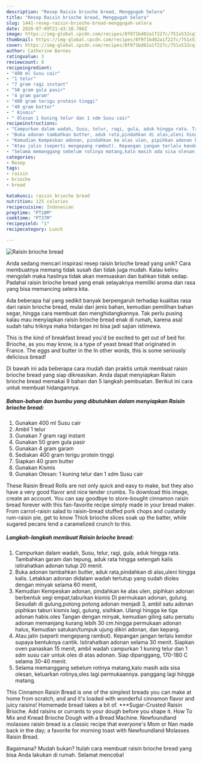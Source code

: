```yaml
---
description: "Resep Raisin brioche bread, Menggugah Selera"
title: "Resep Raisin brioche bread, Menggugah Selera"
slug: 1441-resep-raisin-brioche-bread-menggugah-selera
date: 2020-07-09T21:43:10.786Z
image: https://img-global.cpcdn.com/recipes/0f971bd82a1f227c/751x532cq70/raisin-brioche-bread-foto-resep-utama.jpg
thumbnail: https://img-global.cpcdn.com/recipes/0f971bd82a1f227c/751x532cq70/raisin-brioche-bread-foto-resep-utama.jpg
cover: https://img-global.cpcdn.com/recipes/0f971bd82a1f227c/751x532cq70/raisin-brioche-bread-foto-resep-utama.jpg
author: Catherine Barnes
ratingvalue: 3
reviewcount: 8
recipeingredient:
- "400 ml Susu cair"
- "1 telur"
- "7 gram ragi instant"
- "50 gram gula pasir"
- "4 gram garam"
- "400 gram terigu protein tinggi"
- "40 gram butter"
- " Kismis"
- " Olesan 1 kuning telur dan 1 sdm Susu cair"
recipeinstructions:
- "Campurkan dalam wadah, Susu, telur, ragi, gula, aduk hingga rata. Tambahkan garam dan tepung, aduk rata hingga setengah kalis istirahatkan adonan tutup 20 menit."
- "Buka adonan tambahkan butter, aduk rata,pindahkan di alas,uleni hingga kalis. Letakkan adonan didalam wadah tertutup yang sudah dioles dengan minyak selama 60 menit,"
- "Kemudian Kempeskan adonan, pindahkan ke alas ulen, pipihkan adonan berbentuk segi empat,taburkan kismis Di permukaan adonan, gulung. Sesudah di gulung,potong potong adonan menjadi 3, ambil satu adonan pipihkan taburi kismis lagi, gulung, sisihkan. Ulangi hingga ke tiga adonan habis.oles Tangan dengan minyak, kemudian giling satu persatu adonan memanjang kurang lebih 30 cm.hingga permukaan adonan halus, Kemudian satukan/tumpuk ujung dikiri adonan, dan kepang."
- "Atau jalin (seperti mengepang rambut). Kepangan jangan terlalu kendor supaya bentuknya cantik. Istirahatkan adonan selama 30 menit. Siapkan oven panaskan 15 menit, ambil wadah campurkan 1 kuning telur dan 1 sdm susu cair untuk oles di atas adonan. Siap dipanggang, 170-180 C selama 30-40 menit."
- "Selama memanggang sebelum rotinya matang,kalo masih ada sisa olesan, keluarkan rotinya,oles lagi permukaannya. panggang lagi hingga matang."
categories:
- Resep
tags:
- raisin
- brioche
- bread

katakunci: raisin brioche bread 
nutrition: 125 calories
recipecuisine: Indonesian
preptime: "PT18M"
cooktime: "PT37M"
recipeyield: "1"
recipecategory: Lunch

---
```



![Raisin brioche bread](https://img-global.cpcdn.com/recipes/0f971bd82a1f227c/751x532cq70/raisin-brioche-bread-foto-resep-utama.jpg)

Anda sedang mencari inspirasi resep raisin brioche bread yang unik? Cara membuatnya memang tidak susah dan tidak juga mudah. Kalau keliru mengolah maka hasilnya tidak akan memuaskan dan bahkan tidak sedap. Padahal raisin brioche bread yang enak selayaknya memiliki aroma dan rasa yang bisa memancing selera kita.

Ada beberapa hal yang sedikit banyak berpengaruh terhadap kualitas rasa dari raisin brioche bread, mulai dari jenis bahan, kemudian pemilihan bahan segar, hingga cara membuat dan menghidangkannya. Tak perlu pusing kalau mau menyiapkan raisin brioche bread enak di rumah, karena asal sudah tahu triknya maka hidangan ini bisa jadi sajian istimewa.

This is the kind of breakfast bread you&#39;d be excited to get out of bed for. Brioche, as you may know, is a type of yeast bread that originated in France. The eggs and butter in the In other words, this is some seriously delicious bread!


Di bawah ini ada beberapa cara mudah dan praktis untuk membuat raisin brioche bread yang siap dikreasikan. Anda dapat menyiapkan Raisin brioche bread memakai 9 bahan dan 5 langkah pembuatan. Berikut ini cara untuk membuat hidangannya.

<!--inarticleads1-->

##### Bahan-bahan dan bumbu yang dibutuhkan dalam menyiapkan Raisin brioche bread:

1. Gunakan 400 ml Susu cair
1. Ambil 1 telur
1. Gunakan 7 gram ragi instant
1. Gunakan 50 gram gula pasir
1. Gunakan 4 gram garam
1. Sediakan 400 gram terigu protein tinggi
1. Siapkan 40 gram butter
1. Gunakan  Kismis
1. Gunakan  Olesan: 1 kuning telur dan 1 sdm Susu cair


These Raisin Bread Rolls are not only quick and easy to make, but they also have a very good flavor and nice tender crumbs. To download this image, create an account. You can say goodbye to store-bought cinnamon raisin bread forever with this fan-favorite recipe simply made in your bread maker. From carrot-raisin salad to raisin-bread stuffed pork chops and custardy rum-raisin pie, get to know Thick brioche slices soak up the batter, while sugared pecans lend a caramelized crunch to this. 

<!--inarticleads2-->

##### Langkah-langkah membuat Raisin brioche bread:

1. Campurkan dalam wadah, Susu, telur, ragi, gula, aduk hingga rata. Tambahkan garam dan tepung, aduk rata hingga setengah kalis istirahatkan adonan tutup 20 menit.
1. Buka adonan tambahkan butter, aduk rata,pindahkan di alas,uleni hingga kalis. Letakkan adonan didalam wadah tertutup yang sudah dioles dengan minyak selama 60 menit,
1. Kemudian Kempeskan adonan, pindahkan ke alas ulen, pipihkan adonan berbentuk segi empat,taburkan kismis Di permukaan adonan, gulung. Sesudah di gulung,potong potong adonan menjadi 3, ambil satu adonan pipihkan taburi kismis lagi, gulung, sisihkan. Ulangi hingga ke tiga adonan habis.oles Tangan dengan minyak, kemudian giling satu persatu adonan memanjang kurang lebih 30 cm.hingga permukaan adonan halus, Kemudian satukan/tumpuk ujung dikiri adonan, dan kepang.
1. Atau jalin (seperti mengepang rambut). Kepangan jangan terlalu kendor supaya bentuknya cantik. Istirahatkan adonan selama 30 menit. Siapkan oven panaskan 15 menit, ambil wadah campurkan 1 kuning telur dan 1 sdm susu cair untuk oles di atas adonan. Siap dipanggang, 170-180 C selama 30-40 menit.
1. Selama memanggang sebelum rotinya matang,kalo masih ada sisa olesan, keluarkan rotinya,oles lagi permukaannya. panggang lagi hingga matang.


This Cinnamon Raisin Bread is one of the simplest breads you can make at home from scratch, and and it&#39;s loaded with wonderful cinnamon flavor and juicy raisins! Homemade bread takes a bit of. ***Sugar-Crusted Raisin Brioche. Add raisins or currants to your dough before you shape it. How To Mix and Knead Brioche Dough with a Bread Machine. Newfoundland molasses raisin bread is a classic recipe that everyone&#39;s Mom or Nan made back in the day; a favorite for morning toast with Newfoundland Molasses Raisin Bread. 

Bagaimana? Mudah bukan? Itulah cara membuat raisin brioche bread yang bisa Anda lakukan di rumah. Selamat mencoba!
